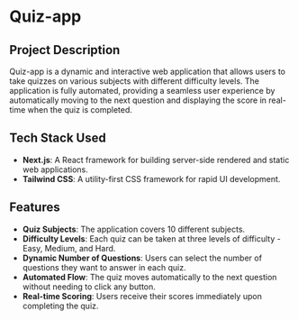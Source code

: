 # Quiz-app

## Project Description

Quiz-app is a dynamic and interactive web application that allows users to take quizzes on various subjects with different difficulty levels. The application is fully automated, providing a seamless user experience by automatically moving to the next question and displaying the score in real-time when the quiz is completed.

## Tech Stack Used

- **Next.js**: A React framework for building server-side rendered and static web applications.
- **Tailwind CSS**: A utility-first CSS framework for rapid UI development.

## Features

- **Quiz Subjects**: The application covers 10 different subjects.
- **Difficulty Levels**: Each quiz can be taken at three levels of difficulty - Easy, Medium, and Hard.
- **Dynamic Number of Questions**: Users can select the number of questions they want to answer in each quiz.
- **Automated Flow**: The quiz moves automatically to the next question without needing to click any button.
- **Real-time Scoring**: Users receive their scores immediately upon completing the quiz.


